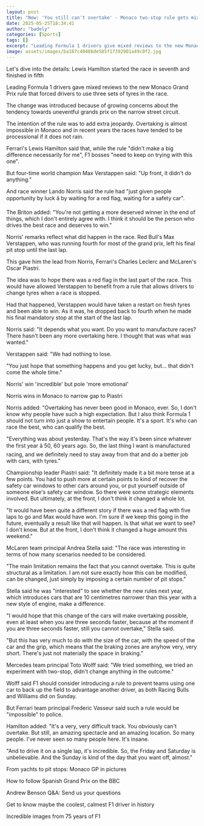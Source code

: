 ```yaml
---
layout: post
title: "New: 'You still can't overtake' - Monaco two-stop rule gets mixed reviews"
date: 2025-05-25T18:34:41
author: "badely"
categories: [Sports]
tags: []
excerpt: "Leading Formula 1 drivers give mixed reviews to the new Monaco Grand Prix rule that forced drivers to use three sets of tyres in the race."
image: assets/images/ba187c40486de585f17392901a49c0f2.jpg
---
```


Let's dive into the details: Lewis Hamilton started the race in seventh and finished in fifth

Leading Formula 1 drivers gave mixed reviews to the new Monaco Grand Prix rule that forced drivers to use three sets of tyres in the race.

The change was introduced because of growing concerns about the tendency towards uneventful grands prix on the narrow street circuit.

The intention of the rule was to add extra jeopardy. Overtaking is almost impossible in Monaco and in recent years the races have tended to be processional if it does not rain.

Ferrari's Lewis Hamilton said that, while the rule "didn't make a big difference necessarily for me", F1 bosses "need to keep on trying with this one".

But four-time world champion Max Verstappen said: "Up front, it didn't do anything."

And race winner Lando Norris said the rule had "just given people opportunity by luck â by waiting for a red flag, waiting for a safety car".

The Briton added: "You're not getting a more deserved winner in the end of things, which I don't entirely agree with. I think it should be the person who drives the best race and deserves to win."

Norris' remarks reflect what did happen in the race. Red Bull's Max Verstappen, who was running fourth for most of the grand prix, left his final pit stop until the last lap.

This gave him the lead from Norris, Ferrari's Charles Leclerc and McLaren's Oscar Piastri.

The idea was to hope there was a red flag in the last part of the race. This would have allowed Verstappen to benefit from a rule that allows drivers to change tyres when a race is stopped.

Had that happened, Verstappen would have taken a restart on fresh tyres and been able to win. As it was, he dropped back to fourth when he made his final mandatory stop at the start of the last lap.

Norris said: "It depends what you want. Do you want to manufacture races? There hasn't been any more overtaking here. I thought that was what was wanted."

Verstappen said: "We had nothing to lose. 

"You just hope that something happens and you get lucky, but... that didn't come the whole time."

Norris' win 'incredible' but pole 'more emotional'

Norris wins in Monaco to narrow gap to Piastri

Norris added: "Overtaking has never been good in Monaco, ever. So, I don't know why people have such a high expectation. But I also think Formula 1 should not turn into just a show to entertain people. It's a sport. It's who can race the best, who can qualify the best.

"Everything was about yesterday. That's the way it's been since whatever the first year â 50, 60 years ago. So, the last thing I want is manufactured racing, and we definitely need to stay away from that and do a better job with cars, with tyres."

Championship leader Piastri said: "It definitely made it a bit more tense at a few points. You had to push more at certain points to kind of recover the safety car windows to other cars around you, or put yourself outside of someone else's safety car window. So there were some strategic elements involved. But ultimately, at the front, I don't think it changed a whole lot.

"It would have been quite a different story if there was a red flag with five laps to go and Max would have won. I'm sure if we keep this going in the future, eventually a result like that will happen. Is that what we want to see? I don't know. But at the front, I don't think it changed a huge amount this weekend."

McLaren team principal Andrea Stella said: "The race was interesting in terms of how many scenarios needed to be considered. 

"The main limitation remains the fact that you cannot overtake. This is quite structural as a limitation. I am not sure exactly how this can be modified, can be changed, just simply by imposing a certain number of pit stops."

Stella said he was "interested" to see whether the new rules next year, which introduces cars that are 10 centimetres narrower than this year with a new style of engine, make a difference.

"I would hope that this change of the cars will make overtaking possible, even at least when you are three seconds faster, because at the moment if you are three seconds faster, still you cannot overtake," Stella said.

"But this has very much to do with the size of the car, with the speed of the car and the grip, which means that the braking zones are anyhow very, very short. There's just not materially the space in braking."

Mercedes team principal Toto Wolff said: "We tried something, we tried an experiment with two-stop, didn't change anything in the outcome."

Wolff said F1 should consider introducing a rule to prevent teams using one car to back up the field to advantage another driver, as both Racing Bulls and Williams did on Sunday.

But Ferrari team principal Frederic Vasseur said such a rule would be "impossible" to police.

Hamilton added: "It's a very, very difficult track. You obviously can't overtake. But still, an amazing spectacle and an amazing location. So many people. I've never seen so many people here. It's insane.

"And to drive it on a single lap, it's incredible. So, the Friday and Saturday is unbelievable. And the Sunday is kind of the day that you want off, almost."

From yachts to pit stops: Monaco GP in pictures

How to follow Spanish Grand Prix on the BBC

Andrew Benson Q&A: Send us your questions

Get to know maybe the coolest, calmest F1 driver in history

Incredible images from 75 years of F1

